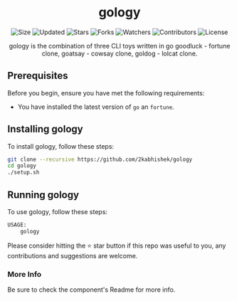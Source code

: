 <div align="center">

# gology

![Size](https://img.shields.io/github/repo-size/2kabhishek/gology?style=plastic&color=0f0&label=Size)
![Updated](https://img.shields.io/github/last-commit/2kabhishek/gology?style=plastic&color=f00&label=Updated)
![Stars](https://img.shields.io/github/stars/2kabhishek/gology?style=plastic&color=ffc801&label=Stars)
![Forks](https://img.shields.io/github/forks/2kabhishek/gology?style=plastic&color=003cff&label=Forks)
![Watchers](https://img.shields.io/github/watchers/2kabhishek/gology?style=plastic&color=ff5500&label=Watchers)
![Contributors](https://img.shields.io/github/contributors/2kabhishek/gology?style=plastic&color=f0f&label=Contributors)
![License](https://img.shields.io/github/license/2kabhishek/gology?style=plastic&color=555&label=License)

gology is the combination of three CLI toys written in go goodluck - fortune clone, goatsay - cowsay clone, goldog - lolcat clone.

</div>


## Prerequisites

Before you begin, ensure you have met the following requirements:

- You have installed the latest version of `go` an `fortune`.

## Installing gology

To install gology, follow these steps:

```bash
git clone --recursive https://github.com/2kabhishek/gology
cd gology
./setup.sh
```

## Running gology

To use gology, follow these steps:

```bash
USAGE:
    gology
```
Please consider hitting the ⭐ star button if this repo was useful to you, any contributions and suggestions are welcome.

### More Info

Be sure to check the component's Readme for more info.

